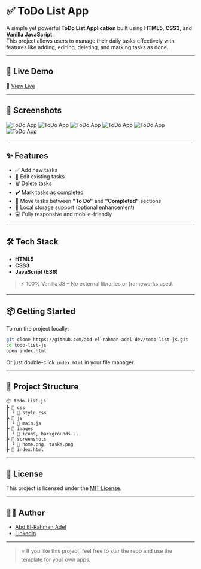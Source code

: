 # ✅ ToDo List App

A simple yet powerful **ToDo List Application** built using **HTML5**, **CSS3**, and **Vanilla JavaScript**.  
This project allows users to manage their daily tasks effectively with features like adding, editing, deleting, and marking tasks as done.

---

## 🚀 Live Demo

📍 [View Live](https://abd-el-rahman-adel-dev.github.io/todo-list-js/) <!-- عدل الرابط لو عندك صفحة شغالة -->

---

## 📸 Screenshots

![ToDo App](./screenshots-1.png)
![ToDo App](./screenshots-2.png)
![ToDo App](./screenshots-3.png)
![ToDo App](./screenshots-4.png)
![ToDo App](./screenshots-5.png)
![ToDo App](./screenshots-6.png)

---

## ✨ Features

- ✅ Add new tasks
- 📝 Edit existing tasks
- 🗑️ Delete tasks
- ✔️ Mark tasks as completed
- 🔄 Move tasks between **"To Do"** and **"Completed"** sections
- 💾 Local storage support (optional enhancement)
- 💻 Fully responsive and mobile-friendly

---

## 🛠 Tech Stack

- **HTML5**
- **CSS3**
- **JavaScript (ES6)**

> ⚡ 100% Vanilla JS – No external libraries or frameworks used.

---

## 📦 Getting Started

To run the project locally:

```bash
git clone https://github.com/abd-el-rahman-adel-dev/todo-list-js.git
cd todo-list-js
open index.html
```

Or just double-click `index.html` in your file manager.

---

## 📁 Project Structure

```
📦 todo-list-js
┣ 📂 css
┃ ┗ 📜 style.css
┣ 📂 js
┃ ┗ 📜 main.js
┣ 📂 images
┃ ┗ 📜 icons, backgrounds...
┣ 📂 screenshots
┃ ┗ 📜 home.png, tasks.png
┣ 📜 index.html

```

---

## 📄 License

This project is licensed under the [MIT License](./LICENSE).

---

## 🙋‍♂️ Author

- [Abd El-Rahman Adel](https://github.com/abd-el-rahman-adel-dev)
- [LinkedIn](https://www.linkedin.com/in/abdelrahman-adel-webdev)

---

> ⭐ If you like this project, feel free to star the repo and use the template for your own apps.
